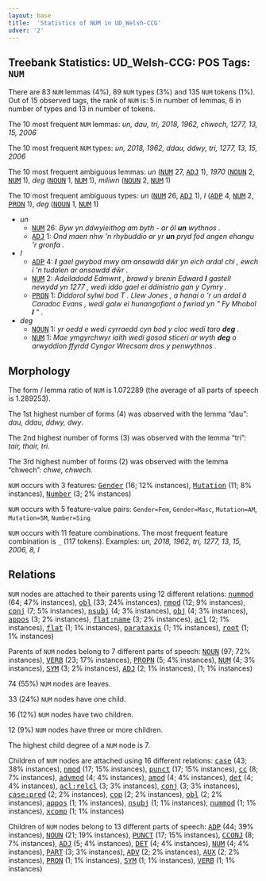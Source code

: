 ```yaml
---
layout: base
title:  'Statistics of NUM in UD_Welsh-CCG'
udver: '2'
---
```


## Treebank Statistics: UD_Welsh-CCG: POS Tags: `NUM`

There are 83 `NUM` lemmas (4%), 89 `NUM` types (3%) and 135 `NUM` tokens (1%).
Out of 15 observed tags, the rank of `NUM` is: 5 in number of lemmas, 6 in number of types and 13 in number of tokens.

The 10 most frequent `NUM` lemmas: <em>un, dau, tri, 2018, 1962, chwech, 1277, 13, 15, 2006</em>

The 10 most frequent `NUM` types:  <em>un, 2018, 1962, ddau, ddwy, tri, 1277, 13, 15, 2006</em>

The 10 most frequent ambiguous lemmas: <em>un</em> (<tt><a href="cy_ccg-pos-NUM.html">NUM</a></tt> 27, <tt><a href="cy_ccg-pos-ADJ.html">ADJ</a></tt> 1), <em>1970</em> (<tt><a href="cy_ccg-pos-NOUN.html">NOUN</a></tt> 2, <tt><a href="cy_ccg-pos-NUM.html">NUM</a></tt> 1), <em>deg</em> (<tt><a href="cy_ccg-pos-NOUN.html">NOUN</a></tt> 1, <tt><a href="cy_ccg-pos-NUM.html">NUM</a></tt> 1), <em>miliwn</em> (<tt><a href="cy_ccg-pos-NOUN.html">NOUN</a></tt> 2, <tt><a href="cy_ccg-pos-NUM.html">NUM</a></tt> 1)

The 10 most frequent ambiguous types:  <em>un</em> (<tt><a href="cy_ccg-pos-NUM.html">NUM</a></tt> 26, <tt><a href="cy_ccg-pos-ADJ.html">ADJ</a></tt> 1), <em>I</em> (<tt><a href="cy_ccg-pos-ADP.html">ADP</a></tt> 4, <tt><a href="cy_ccg-pos-NUM.html">NUM</a></tt> 2, <tt><a href="cy_ccg-pos-PRON.html">PRON</a></tt> 1), <em>deg</em> (<tt><a href="cy_ccg-pos-NOUN.html">NOUN</a></tt> 1, <tt><a href="cy_ccg-pos-NUM.html">NUM</a></tt> 1)


* <em>un</em>
  * <tt><a href="cy_ccg-pos-NUM.html">NUM</a></tt> 26: <em>Byw yn ddwyieithog am byth - ar ôl <b>un</b> wythnos .</em>
  * <tt><a href="cy_ccg-pos-ADJ.html">ADJ</a></tt> 1: <em>Ond maen nhw 'n rhybuddio ar yr <b>un</b> pryd fod angen ehangu 'r gronfa .</em>
* <em>I</em>
  * <tt><a href="cy_ccg-pos-ADP.html">ADP</a></tt> 4: <em><b>I</b> gael gwybod mwy am ansawdd dŵr yn eich ardal chi , ewch i 'n tudalen ar ansawdd dŵr .</em>
  * <tt><a href="cy_ccg-pos-NUM.html">NUM</a></tt> 2: <em>Adeiladodd Edmwnt , brawd y brenin Edward <b>I</b> gastell newydd yn 1277 , wedi iddo gael ei ddinistrio gan y Cymry .</em>
  * <tt><a href="cy_ccg-pos-PRON.html">PRON</a></tt> 1: <em>Diddorol sylwi bod T . Llew Jones , a hanai o 'r un ardal â Caradoc Evans , wedi galw ei hunangofiant o fwriad yn " Fy Mhobol <b>I</b> " .</em>
* <em>deg</em>
  * <tt><a href="cy_ccg-pos-NOUN.html">NOUN</a></tt> 1: <em>yr oedd e wedi cyrraedd cyn bod y cloc wedi taro <b>deg</b> .</em>
  * <tt><a href="cy_ccg-pos-NUM.html">NUM</a></tt> 1: <em>Mae ymgyrchwyr iaith wedi gosod sticeri ar wyth <b>deg</b> o arwyddion ffyrdd Cyngor Wrecsam dros y penwythnos .</em>

## Morphology

The form / lemma ratio of `NUM` is 1.072289 (the average of all parts of speech is 1.289253).

The 1st highest number of forms (4) was observed with the lemma “dau”: <em>dau, ddau, ddwy, dwy</em>.

The 2nd highest number of forms (3) was observed with the lemma “tri”: <em>tair, thair, tri</em>.

The 3rd highest number of forms (2) was observed with the lemma “chwech”: <em>chwe, chwech</em>.

`NUM` occurs with 3 features: <tt><a href="cy_ccg-feat-Gender.html">Gender</a></tt> (16; 12% instances), <tt><a href="cy_ccg-feat-Mutation.html">Mutation</a></tt> (11; 8% instances), <tt><a href="cy_ccg-feat-Number.html">Number</a></tt> (3; 2% instances)

`NUM` occurs with 5 feature-value pairs: `Gender=Fem`, `Gender=Masc`, `Mutation=AM`, `Mutation=SM`, `Number=Sing`

`NUM` occurs with 11 feature combinations.
The most frequent feature combination is `_` (117 tokens).
Examples: <em>un, 2018, 1962, tri, 1277, 13, 15, 2006, 8, I</em>


## Relations

`NUM` nodes are attached to their parents using 12 different relations: <tt><a href="cy_ccg-dep-nummod.html">nummod</a></tt> (64; 47% instances), <tt><a href="cy_ccg-dep-obl.html">obl</a></tt> (33; 24% instances), <tt><a href="cy_ccg-dep-nmod.html">nmod</a></tt> (12; 9% instances), <tt><a href="cy_ccg-dep-conj.html">conj</a></tt> (7; 5% instances), <tt><a href="cy_ccg-dep-nsubj.html">nsubj</a></tt> (4; 3% instances), <tt><a href="cy_ccg-dep-obj.html">obj</a></tt> (4; 3% instances), <tt><a href="cy_ccg-dep-appos.html">appos</a></tt> (3; 2% instances), <tt><a href="cy_ccg-dep-flat-name.html">flat:name</a></tt> (3; 2% instances), <tt><a href="cy_ccg-dep-acl.html">acl</a></tt> (2; 1% instances), <tt><a href="cy_ccg-dep-flat.html">flat</a></tt> (1; 1% instances), <tt><a href="cy_ccg-dep-parataxis.html">parataxis</a></tt> (1; 1% instances), <tt><a href="cy_ccg-dep-root.html">root</a></tt> (1; 1% instances)

Parents of `NUM` nodes belong to 7 different parts of speech: <tt><a href="cy_ccg-pos-NOUN.html">NOUN</a></tt> (97; 72% instances), <tt><a href="cy_ccg-pos-VERB.html">VERB</a></tt> (23; 17% instances), <tt><a href="cy_ccg-pos-PROPN.html">PROPN</a></tt> (5; 4% instances), <tt><a href="cy_ccg-pos-NUM.html">NUM</a></tt> (4; 3% instances), <tt><a href="cy_ccg-pos-SYM.html">SYM</a></tt> (3; 2% instances), <tt><a href="cy_ccg-pos-ADJ.html">ADJ</a></tt> (2; 1% instances),  (1; 1% instances)

74 (55%) `NUM` nodes are leaves.

33 (24%) `NUM` nodes have one child.

16 (12%) `NUM` nodes have two children.

12 (9%) `NUM` nodes have three or more children.

The highest child degree of a `NUM` node is 7.

Children of `NUM` nodes are attached using 16 different relations: <tt><a href="cy_ccg-dep-case.html">case</a></tt> (43; 38% instances), <tt><a href="cy_ccg-dep-nmod.html">nmod</a></tt> (17; 15% instances), <tt><a href="cy_ccg-dep-punct.html">punct</a></tt> (17; 15% instances), <tt><a href="cy_ccg-dep-cc.html">cc</a></tt> (8; 7% instances), <tt><a href="cy_ccg-dep-advmod.html">advmod</a></tt> (4; 4% instances), <tt><a href="cy_ccg-dep-amod.html">amod</a></tt> (4; 4% instances), <tt><a href="cy_ccg-dep-det.html">det</a></tt> (4; 4% instances), <tt><a href="cy_ccg-dep-acl-relcl.html">acl:relcl</a></tt> (3; 3% instances), <tt><a href="cy_ccg-dep-conj.html">conj</a></tt> (3; 3% instances), <tt><a href="cy_ccg-dep-case-pred.html">case:pred</a></tt> (2; 2% instances), <tt><a href="cy_ccg-dep-cop.html">cop</a></tt> (2; 2% instances), <tt><a href="cy_ccg-dep-obl.html">obl</a></tt> (2; 2% instances), <tt><a href="cy_ccg-dep-appos.html">appos</a></tt> (1; 1% instances), <tt><a href="cy_ccg-dep-nsubj.html">nsubj</a></tt> (1; 1% instances), <tt><a href="cy_ccg-dep-nummod.html">nummod</a></tt> (1; 1% instances), <tt><a href="cy_ccg-dep-xcomp.html">xcomp</a></tt> (1; 1% instances)

Children of `NUM` nodes belong to 13 different parts of speech: <tt><a href="cy_ccg-pos-ADP.html">ADP</a></tt> (44; 39% instances), <tt><a href="cy_ccg-pos-NOUN.html">NOUN</a></tt> (21; 19% instances), <tt><a href="cy_ccg-pos-PUNCT.html">PUNCT</a></tt> (17; 15% instances), <tt><a href="cy_ccg-pos-CCONJ.html">CCONJ</a></tt> (8; 7% instances), <tt><a href="cy_ccg-pos-ADJ.html">ADJ</a></tt> (5; 4% instances), <tt><a href="cy_ccg-pos-DET.html">DET</a></tt> (4; 4% instances), <tt><a href="cy_ccg-pos-NUM.html">NUM</a></tt> (4; 4% instances), <tt><a href="cy_ccg-pos-PART.html">PART</a></tt> (3; 3% instances), <tt><a href="cy_ccg-pos-ADV.html">ADV</a></tt> (2; 2% instances), <tt><a href="cy_ccg-pos-AUX.html">AUX</a></tt> (2; 2% instances), <tt><a href="cy_ccg-pos-PRON.html">PRON</a></tt> (1; 1% instances), <tt><a href="cy_ccg-pos-SYM.html">SYM</a></tt> (1; 1% instances), <tt><a href="cy_ccg-pos-VERB.html">VERB</a></tt> (1; 1% instances)

